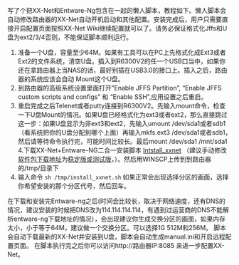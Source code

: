 写了个把XX-Net和Entware-Ng包含在一起的懒人脚本，教程如下。懒人脚本会自动修改路由器的XX-Net自动开机启动和其他配置。安装完成后，用户只需要直接开启配置页面按照XX-Net Wiki继续配置就可以了。请务必保证格式化Jffs和U盘为ext2/3/4否则，不能保证脚本顺利运行。

1. 准备一个U盘，容量至少64M。如果有工具可以在PC上先格式化成Ext3或者Ext2的文件系统，清空U盘。插入到R6300V2的任一个USB口当中，如果你还在拿路由器上当NAS的话，最好别插在USB3.0的接口上。插入之后，路由器的系统应该会自动 Mount这个U盘。
2. 到路由器的高级系统设置里面打开”Enable JFFS Partition”, “Enable JFFS custom scripts and configs” 和 “Enable SSH”,应用设置之后重启。
3. 重启完成之后Telenet或者putty连接到R6300V2。先输入mount命令，检查一下U盘Mount的情况。如果U盘已经格式化为ext3或者ext2，那么直接跳过这一步：如果U盘显示为非ext3和ext2，先输入umount /dev/sda1或者sdb1（看系统把你的U盘分配到哪个上面）再输入mkfs.ext3 /dev/sda1或者sdb1，然后请等待命令执行完，可能时间比较长。最后mount /dev/sda1 /mnt/sda1
4.下载XX-Net+Entware-NG二合一安装脚本 [Intstall_xxnet](https://drive.google.com/open?id=0B1SYsraWbW-rRDYzMGdGaFNpVXM) （建议手动修改[软件包下载地址](https://gist.github.com/onplus/d4983ad5ad63596f7784d55ca7addc9f#file-install_xxnet-sh-L304)为[稳定版或测试版](https://github.com/XX-net/XX-Net/blob/master/code/default/update_version.txt)，）。然后用WINSCP上传到到路由器的/tmp/目录下
5. 输入命令
`sh /tmp/install_xxnet.sh`
如果正常会出现选择分区的画面，选择你希望安装的那个分区代号，然后回车。

在下载和安装完Entware-ng之后(时间会比较长，取决于网络速度，还有DNS的情况，建议安装的时候把DNS改为114.114.114.114，有遇到过运营商的DNS不能解析entware-ng下载地址的情况），会出现建议你生成交换分区的画面，如果内存太小，小于等于64M，建议做一个交换分区。可以选择1G 512M和256M。
脚本会自动下载最新的XX-Net并安装到U盘，脚本会自动生成manual.ini和开启远程配置页面。
在脚本执行完之后你可以访问http://路由器IP:8085 来进一步配置XX-Net。